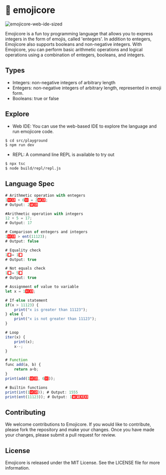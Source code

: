 # 🤘 emojicore

![emojicore-web-ide-sized](https://user-images.githubusercontent.com/950371/214120471-898e59fc-dff8-4ce5-b2ba-9718ed106c05.png)

Emojicore is a fun toy programming language that allows you to express integers in the form of emojis, called 'entegers'. In addition to entegers, Emojicore also supports booleans and non-negative integers. With Emojicore, you can perform basic arithmetic operations and logical operations using a combination of entegers, booleans, and integers.

## Types

- Integers: non-negative integers of arbitrary length
- Entegers: non-negative integers of arbitrary length, represented in emoji form.
- Booleans: true or false

## Explore

- Web IDE: You can use the web-based IDE to explore the language and run emojicore code.

```bash
$ cd src/playground
$ npm run dev
```
- REPL: A command line REPL is available to try out

```bash
$ npx tsc
$ node build/repl/repl.js
```

## Language Spec

```javascript
# Arithmetic operation with entegers
1️⃣5️⃣5️⃣ + 6️⃣0️⃣ = 2️⃣1️⃣5️⃣;
# Output: 2️⃣1️⃣5️⃣

#Arithmetic operation with integers
12 + 5 = 17;
# Output: 17

# Comparison of entegers and integers
1️⃣5️⃣5️⃣ > ent(11123);
# Output: false

# Equality check
1️⃣ == 1️⃣;
# Output: true

# Not equals check
1️⃣ != 5️⃣;
# Output: true

# Assignment of value to variable
let x = 1️⃣5️⃣5️⃣;

# If-else statement
if(x > 11123) {
    print("x is greater than 11123");
} else {
    print("x is not greater than 11123");
}

# Loop
iter(x) {
    print(x);
    x--;
}

# Function
func add(a, b) {
    return a+b;
}
print(add(1️⃣5️⃣5️⃣, 6️⃣0️⃣));

# Builtin functions
print(int(1️⃣5️⃣5️⃣)); # Output: 1555
print(ent(11123)); # Output: 1️⃣1️⃣1️⃣2️⃣3️⃣
```

## Contributing

We welcome contributions to Emojicore. If you would like to contribute, please fork the repository and make your changes. Once you have made your changes, please submit a pull request for review.

## License

Emojicore is released under the MIT License. See the LICENSE file for more information.
